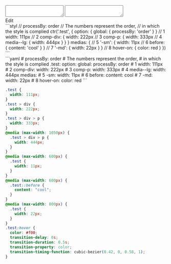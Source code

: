 <div data-size="910" data-example="processby-order" class="code-cont">
    <div class="code">
        <div class="code-wrap">
            <textarea id="stylus"></textarea>
            <textarea id="css"></textarea>
            <div class="edit-code">
                <span>Edit</span>
            </div>
        </div>
    </div>
</div>


<div data-size="910" data-examples="stylus"></div>
```styl
// processBy: order
// The numbers represent the order,
// in which the style is complied
ctr('.test', {
  option: {
    global: {
      processBy: 'order'
    }
  }
  // 1
  width: 111px
  // 2
  comp-div: {
    width: 222px
    // 3
    comp-p: {
      width: 333px
      // 4
      media--lg: {
        width: 444px
      }
    }
  }
  medias: {
    // 5
    '-sm': {
      width: 11px
      // 6
      before: {
        content: 'cool'
      }
    }
    // 7
    '-md': {
      width: 22px
    }
  }
  // 8
  hover-on: {
    color: red
  }
})
```

<div data-size="910" data-examples="yaml"></div>
```yaml
# processBy: order
# The numbers represent the order,
# in which the style is complied
.test:
  option:
    global:
      processBy: order
  # 1
  width: 111px
  # 2
  comp-div:
    width: 222px
    # 3
    comp-p:
      width: 333px
      # 4
      media--lg:
        width: 444px
  medias:
    # 5
    -sm:
      width: 11px
      # 6
      before:
        content: cool
    # 7
    -md:
      width: 22px
  # 8
  hover-on:
    color: red
```

```css
.test {
  width: 111px;
}
.test > div {
  width: 222px;
}
.test > div > p {
  width: 333px;
}
@media (max-width: 1050px) {
  .test > div > p {
    width: 444px;
  }
}
@media (max-width: 600px) {
  .test {
    width: 11px;
  }
}
@media (max-width: 600px) {
  .test::before {
    content: "cool";
  }
}
@media (max-width: 800px) {
  .test {
    width: 22px;
  }
}
.test:hover {
  color: #f00;
  transition-delay: 0s;
  transition-duration: 0.5s;
  transition-property: color;
  transition-timing-function: cubic-bezier(0.42, 0, 0.58, 1);
}
```
<div class="cf"></div>
